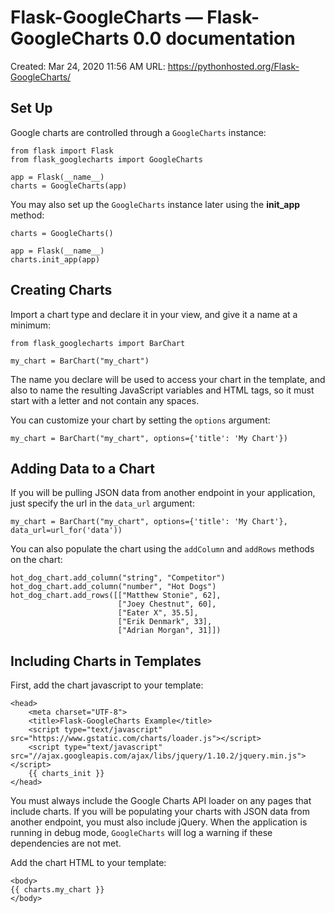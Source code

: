 # Flask-GoogleCharts — Flask-GoogleCharts 0.0 documentation

Created: Mar 24, 2020 11:56 AM
URL: https://pythonhosted.org/Flask-GoogleCharts/

## Set Up

Google charts are controlled through a `GoogleCharts` instance:

```
from flask import Flask
from flask_googlecharts import GoogleCharts

app = Flask(__name__)
charts = GoogleCharts(app)
```

You may also set up the `GoogleCharts` instance later using the **init_app** method:

```
charts = GoogleCharts()

app = Flask(__name__)
charts.init_app(app)
```

## Creating Charts

Import a chart type and declare it in your view, and give it a name at a minimum:

```
from flask_googlecharts import BarChart

my_chart = BarChart("my_chart")
```

The name you declare will be used to access your chart in the template, and also to name the resulting JavaScript variables and HTML tags, so it must start with a letter and not contain any spaces.

You can customize your chart by setting the `options` argument:

```
my_chart = BarChart("my_chart", options={'title': 'My Chart'})
```

## Adding Data to a Chart

If you will be pulling JSON data from another endpoint in your application, just specify the url in the `data_url` argument:

```
my_chart = BarChart("my_chart", options={'title': 'My Chart'}, data_url=url_for('data'))
```

You can also populate the chart using the `addColumn` and `addRows` methods on the chart:

```
hot_dog_chart.add_column("string", "Competitor")
hot_dog_chart.add_column("number", "Hot Dogs")
hot_dog_chart.add_rows([["Matthew Stonie", 62],
                        ["Joey Chestnut", 60],
                        ["Eater X", 35.5],
                        ["Erik Denmark", 33],
                        ["Adrian Morgan", 31]])
```

## Including Charts in Templates

First, add the chart javascript to your template:

```
<head>
    <meta charset="UTF-8">
    <title>Flask-GoogleCharts Example</title>
    <script type="text/javascript" src="https://www.gstatic.com/charts/loader.js"></script>
    <script type="text/javascript" src="//ajax.googleapis.com/ajax/libs/jquery/1.10.2/jquery.min.js"></script>
    {{ charts_init }}
</head>
```

You must always include the Google Charts API loader on any pages that include charts. If you will be populating your charts with JSON data from another endpoint, you must also include jQuery. When the application is running in debug mode, `GoogleCharts` will log a warning if these dependencies are not met.

Add the chart HTML to your template:

```
<body>
{{ charts.my_chart }}
</body>
```